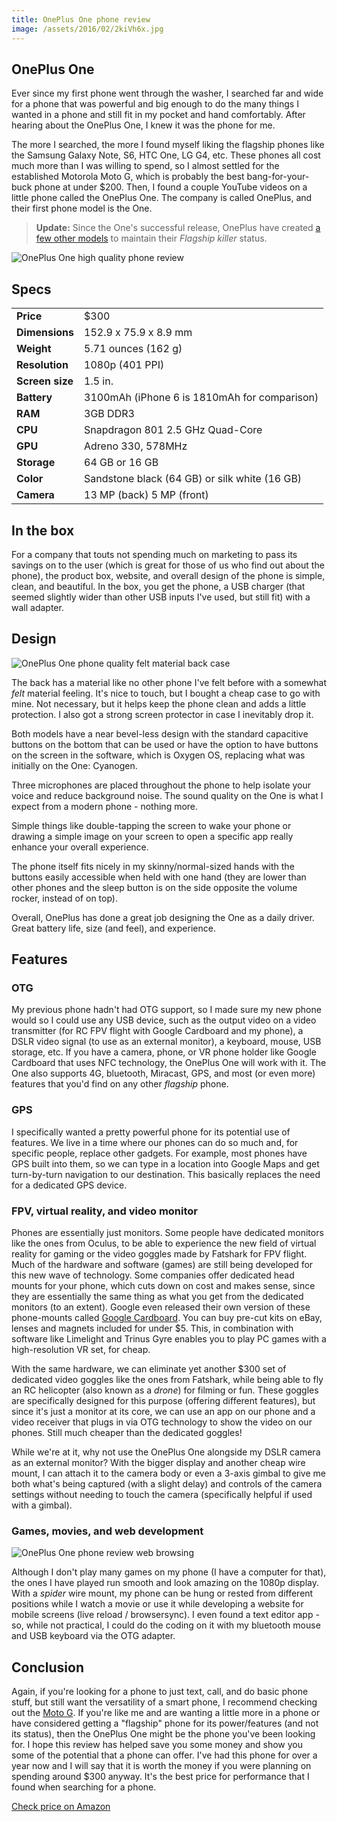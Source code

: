 ```yaml
---
title: OnePlus One phone review
image: /assets/2016/02/2kiVh6x.jpg
---
```

## OnePlus One

Ever since my first phone went through the washer, I searched far and wide for a phone that was powerful and big enough to do the many things I wanted in a phone and still fit in my pocket and hand comfortably. After hearing about the OnePlus One, I knew it was the phone for me.

The more I searched, the more I found myself liking the flagship phones like the Samsung Galaxy Note, S6, HTC One, LG G4, etc. These phones all cost much more than I was willing to spend, so I almost settled for the established Motorola Moto G, which is probably the best bang-for-your-buck phone at under $200. Then, I found a couple YouTube videos on a little phone called the OnePlus One. The company is called OnePlus, and their first phone model is the One.

> **Update:** Since the One's successful release, OnePlus have created <a href="http://amzn.to/2ox5eqX">a few other models</a> to maintain their _Flagship killer_ status.

![OnePlus One high quality phone review](https://i.imgur.com/2kiVh6x.jpg)

## Specs

<table class="striped">
  <tr>
    <td>
      <b>Price</b>
    </td>
    <td>
      $300
    </td>
  </tr>
  <tr>
    <td>
      <b>Dimensions</b>
    </td>
    <td>
      152.9 x 75.9 x 8.9 mm
    </td>
  </tr>
  <tr>
    <td>
      <b>Weight</b>
    </td>
    <td>
      5.71 ounces (162 g)
    </td>
  </tr>
  <tr>
    <td>
      <b>Resolution</b>
    </td>
    <td>
      1080p (401 PPI)
    </td>
  </tr>
  <tr>
    <td>
      <b>Screen size</b>
    </td>
    <td>
      1.5 in.
    </td>
  </tr>
  <tr>
    <td>
      <b>Battery</b>
    </td>
    <td>
      3100mAh (iPhone 6 is 1810mAh for comparison)
    </td>
  </tr>
  <tr>
    <td>
      <b>RAM</b>
    </td>
    <td>
      3GB DDR3
    </td>
  </tr>
  <tr>
    <td>
      <b>CPU</b>
    </td>
    <td>
      Snapdragon 801 2.5 GHz Quad-Core
    </td>
  </tr>
  <tr>
    <td>
      <b>GPU</b>
    </td>
    <td>
      Adreno 330, 578MHz
    </td>
  </tr>
  <tr>
    <td>
      <b>Storage</b>
    </td>
    <td>
      64 GB or 16 GB
    </td>
  </tr>
  <tr>
    <td>
      <b>Color</b>
    </td>
    <td>
      Sandstone black (64 GB) or silk white (16 GB)
    </td>
  </tr>
  <tr>
    <td>
      <b>Camera</b>
    </td>
    <td>
      13 MP (back) 5 MP (front)
    </td>
  </tr>
</table>

## In the box

For a company that touts not spending much on marketing to pass its savings on to the user (which is great for those of us who find out about the phone), the product box, website, and overall design of the phone is simple, clean, and beautiful. In the box, you get the phone, a USB charger (that seemed slightly wider than other USB inputs I've used, but still fit) with a wall adapter.

## Design

<div class="pull-left inline s12 m4">
  <img src="https://i.imgur.com/gs0OgBo.png" alt="OnePlus One phone quality felt material back case" />
</div>

The back has a material like no other phone I've felt before with a somewhat _felt_ material feeling. It's nice to touch, but I bought a cheap case to go with mine. Not necessary, but it helps keep the phone clean and adds a little protection. I also got a strong screen protector in case I inevitably drop it.

Both models have a near bevel-less design with the standard capacitive buttons on the bottom that can be used or have the option to have buttons on the screen in the software, which is Oxygen OS, replacing what was initially on the One: Cyanogen.

Three microphones are placed throughout the phone to help isolate your voice and reduce background noise. The sound quality on the One is what I expect from a modern phone - nothing more.

Simple things like double-tapping the screen to wake your phone or drawing a simple image on your screen to open a specific app really enhance your overall experience.

The phone itself fits nicely in my skinny/normal-sized hands with the buttons easily accessible when held with one hand (they are lower than other phones and the sleep button is on the side opposite the volume rocker, instead of on top).

Overall, OnePlus has done a great job designing the One as a daily driver. Great battery life, size (and feel), and experience.

## Features

### OTG

My previous phone hadn't had OTG support, so I made sure my new phone would so I could use any USB device, such as the output video on a video transmitter (for RC FPV flight with Google Cardboard and my phone), a DSLR video signal (to use as an external monitor), a keyboard, mouse, USB storage, etc. If you have a camera, phone, or VR phone holder like Google Cardboard that uses NFC technology, the OnePlus One will work with it. The One also supports 4G, bluetooth, Miracast, GPS, and most (or even more) features that you'd find on any other _flagship_ phone.

### GPS

I specifically wanted a pretty powerful phone for its potential use of features. We live in a time where our phones can do so much and, for specific people, replace other gadgets. For example, most phones have GPS built into them, so we can type in a location into Google Maps and get turn-by-turn navigation to our destination. This basically replaces the need for a dedicated GPS device.

### FPV, virtual reality, and video monitor

Phones are essentially just monitors. Some people have dedicated monitors like the ones from Oculus, to be able to experience the new field of virtual reality for gaming or the video goggles made by Fatshark for FPV flight. Much of the hardware and software (games) are still being developed for this new wave of technology. Some companies offer dedicated head mounts for your phone, which cuts down on cost and makes sense, since they are essentially the same thing as what you get from the dedicated monitors (to an extent). Google even released their own version of these phone-mounts called <a href="https://vr.google.com/cardboard/">Google Cardboard</a>. You can buy pre-cut kits on eBay, lenses and magnets included for under $5. This, in combination with software like Limelight and Trinus Gyre enables you to play PC games with a high-resolution VR set, for cheap.

With the same hardware, we can eliminate yet another $300 set of dedicated video goggles like the ones from Fatshark, while being able to fly an RC helicopter (also known as a _drone_) for filming or fun. These goggles are specifically designed for this purpose (offering different features), but since it's just a monitor at its core, we can use an app on our phone and a video receiver that plugs in via OTG technology to show the video on our phones. Still much cheaper than the dedicated goggles!

While we're at it, why not use the OnePlus One alongside my DSLR camera as an external monitor? With the bigger display and another cheap wire mount, I can attach it to the camera body or even a 3-axis gimbal to give me both what's being captured (with a slight delay) and controls of the camera settings without needing to touch the camera (specifically helpful if used with a gimbal).

### Games, movies, and web development

<div class="pull-right inline s12 m4">
  <img src="https://i.imgur.com/4q39wgN.png" alt="OnePlus One phone review web browsing" />
</div>

Although I don't play many games on my phone (I have a computer for that), the ones I have played run smooth and look amazing on the 1080p display. With a <i>spider</i> wire mount, my phone can be hung or rested from different positions while I watch a movie or use it while developing a website for mobile screens (live reload / browsersync). I even found a text editor app - so, while not practical, I could do the coding on it with my bluetooth mouse and USB keyboard via the OTG adapter.

## Conclusion

Again, if you're looking for a phone to just text, call, and do basic phone stuff, but still want the versatility of a smart phone, I recommend checking out the [Moto G](http://amzn.to/20PHLvy). If you're like me and are wanting a little more in a phone or have considered getting a "flagship" phone for its power/features (and not its status), then the OnePlus One might be the phone you've been looking for. I hope this review has helped save you some money and show you some of the potential that a phone can offer. I've had this phone for over a year now and I will say that it is worth the money if you were planning on spending around $300 anyway. It's the best price for performance that I found when searching for a phone.

<div class='cta' style='background: url("https://i.imgur.com/nQS2cbI.jpg") center center; height: 475px'>
  <a href='//amzn.to/1T78fY9' class='waves-effect waves-light btn-large white red-text'>Check price on Amazon</a>
</div>

<script src="//z-na.amazon-adsystem.com/widgets/onejs?MarketPlace=US&adInstanceId=8a09cdf6-d7ea-49ec-b881-98c0225468ee"></script>